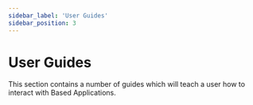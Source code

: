```yaml
---
sidebar_label: 'User Guides'
sidebar_position: 3
---
```


# User Guides

This section contains a number of guides which will teach a user how to interact with Based Applications.

